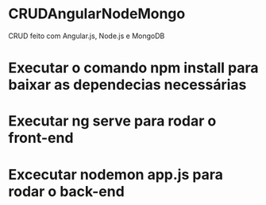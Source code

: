 # CRUDAngularNodeMongo
CRUD feito com Angular.js, Node.js e MongoDB

# Executar o comando npm install para baixar as dependecias necessárias
# Executar ng serve para rodar o front-end
# Excecutar nodemon app.js para rodar o back-end
